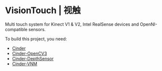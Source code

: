 VisionTouch | 视触
=========

Multi touch system for Kinect V1 & V2, Intel RealSense devices and OpenNI-compatible sensors.

To build this project, you need:

* [Cinder](https://github.com/cinder/Cinder)
* [Cinder-OpenCV3](https://github.com/cinder/Cinder-OpenCV3)
* [Cinder-DepthSensor](https://github.com/vnm-interactive/Cinder-DepthSensor)
* [Cinder-VNM](https://github.com/vnm-interactive/Cinder-VNM)  
